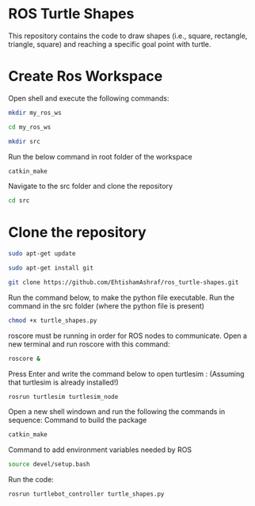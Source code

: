 # ROS Turtle Shapes

This repository contains the code to draw shapes (i.e., square, rectangle, triangle, square) and reaching a specific goal point with turtle.


# Create Ros Workspace
Open shell and execute the following commands:
```bash
mkdir my_ros_ws
```
```bash
cd my_ros_ws
```
```bash
mkdir src
```
Run the below command in root folder of the workspace
```bash
catkin_make 
```
Navigate to the src folder and clone the repository
```bash
cd src 
```
# Clone the repository
```bash
sudo apt-get update
```
```bash
sudo apt-get install git
```
```bash
git clone https://github.com/EhtishamAshraf/ros_turtle-shapes.git
```
Run the command below, to make the python file executable. Run the command in the src folder (where the python file is present)
```bash
chmod +x turtle_shapes.py
```
roscore must be running in order for ROS nodes to communicate. Open a new terminal and run roscore with this command:
```bash
roscore &
```
Press Enter and write the command below to open turtlesim : (Assuming that turtlesim is already installed!) 
```bash
rosrun turtlesim turtlesim_node 
```
Open a new shell windown and run the following the commands in sequence:
Command to build the package
```bash
catkin_make
```
Command to add environment variables needed by ROS
```bash
source devel/setup.bash
```
Run the code:
```bash
rosrun turtlebot_controller turtle_shapes.py
```
